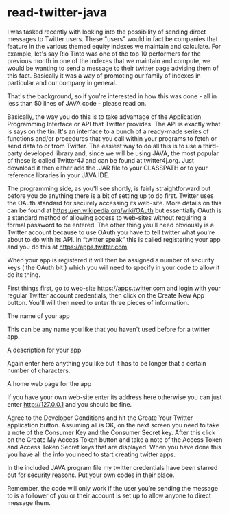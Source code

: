 # read-twitter-java

I was tasked recently with looking into the possibility of sending direct messages to Twitter users. These "users" would in fact be 
companies that feature in the various themed equity indexes we maintain and calculate. For example, let's say Rio Tinto was one of the 
top 10 performers for the previous month in one of the indexes that we maintain and compute, we would be wanting to send a message to 
their twitter page advising them of this fact. Basically it was a way of promoting our family of indexes in particular and our company 
in general. 

That's the background, so if you're interested in how this was done - all in less than 50 lines of JAVA code - please read on.

Basically, the way you do this is to take advantage of the Application Programming Interface or API that Twitter provides. The API is 
exactly what is says on the tin. It's an interface to a bunch of a ready-made series of functions and/or procedures that you call within 
your programs to fetch or send data to or from Twitter. The easiest way to do all this is to use a third-party developed library and, 
since we will be using JAVA, the most popular of these is called Twitter4J and can be found at twitter4j.org.  Just download it then 
either add the .JAR file to your CLASSPATH or to your reference libraries in your JAVA IDE.

The programming side, as you'll see shortly, is fairly straightforward but before you do anything there is a bit of setting up to 
do first. Twitter uses the OAuth standard for securely accessing its web-site. More details on this can be found 
at https://en.wikipedia.org/wiki/OAuth  but essentially OAuth is a standard method of allowing access to web-sites without requiring a 
formal password to be entered. The other thing you'll need obviously is a Twitter account because to use OAuth you have to tell  twitter 
what you're about to do with its API. In “twitter speak” this is called registering your app and you do this at 
https://apps.twitter.com. 

When your app is registered it will then be assigned a number of security keys ( the OAuth bit ) which you will need to specify in 
your code to allow it do its thing.

First things first, go to web-site https://apps.twitter.com and login with your regular Twitter account credentials, then click on 
the Create New App button. You'll will then need to enter three pieces of information.


The name of your app 	

This can be any  name you like that you haven't used before for a twitter app.

A description for your app

Again enter here anything you like but it has to be longer that a  certain number of characters.
 
A home web page for the app 

If you have your own web-site enter its address here otherwise you can just enter http://127.0.0.1 and you should be fine.

Agree to the Developer Conditions and hit the Create Your Twitter application button. Assuming all is OK, on the next screen 
you need to take a note of the Consumer Key and the Consumer Secret key. After this click on the Create My Access Token button and 
take a note of the Access Token and Access Token Secret keys that are displayed. When you have done this you have all the info you 
need to start creating twitter apps.

In the included JAVA program file my twitter credentials have been starred out for security reasons. Put your own codes in their place.

Remember, the code will only work if the user you’re sending the message to is a follower of you or their account is set up to 
allow anyone to direct message them. 
